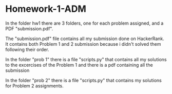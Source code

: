 # Homework-1-ADM
In the folder hw1 there are 3 folders, one for each problem assigned, and a PDF "submission.pdf".

The "submission.pdf" file contains all my submission done on HackerRank. It contains both Problem 1 and 2 submission because i didn't solved them following their order.

In the folder "prob 1" there is a file "scripts.py" that contains all my solutions to the excercises of the Problem 1 and there is a pdf containing all the submission

In the folder "prob 2" there is a file "scripts.py" that contains my solutions for Problem 2 assignments.
